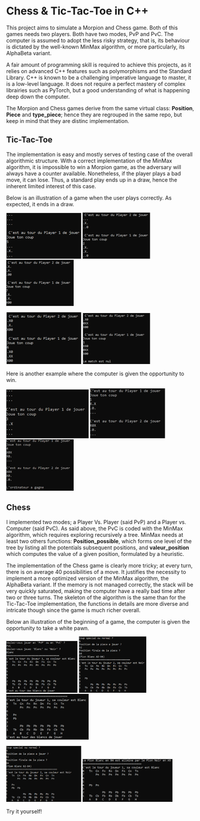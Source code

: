 # Chess & Tic-Tac-Toe in C++

This project aims to simulate a Morpion and Chess game. Both of this games needs two players. Both have two modes, PvP and PvC.
The computer is assumed to adopt the less risky strategy, that is, its behaviour is dictated by the well-known MinMax algorithm, or more particularly, its AlphaBeta variant. 

A fair amount of programming skill is required to achieve this projects, as it relies on advanced C++ features such as polymorphisms and the Standard Library.
C++ is known to be a challenging imperative language to master, it is a low-level language. It does not require a perfect mastery of 
complex librairies such as PyTorch, but a good understanding of what is happening deep down the computer.

The Morpion and Chess games derive from the same virtual class: **Position**, **Piece** and **type_piece**; hence they are regrouped in the same repo, but 
keep in mind that they are distinc implementation.

## Tic-Tac-Toe

The implementation is easy and mostly serves of testing case of the overall algorithmic structure. With a correct implementation
of the MinMax algorithm, it is impossible to win a Morpion game, as the adversary will always have a counter available.
Nonetheless, if the player plays a bad move, it can lose. Thus, a standard play ends up in a draw, hence the inherent limited interest
of this case.

Below is an illustration of a game when the user plays correctly. As expected, it ends in a draw.

<img src="Tic-Tac-Toe/img/1.PNG" alt="drawing" width="200"/> <img src="Tic-Tac-Toe/img/2.PNG" alt="drawing" width="180"/> <img src="Tic-Tac-Toe/img/3.PNG" alt="drawing" width="180"/>

<img src="Tic-Tac-Toe/img/4.PNG" alt="drawing" width="200"/> <img src="Tic-Tac-Toe/img/5.PNG" alt="drawing" width="180"/>

Here is another example where the computer is given the opportunity to win.

<img src="Tic-Tac-Toe/img/1-p.PNG" alt="drawing" width="220"/> <img src="Tic-Tac-Toe/img/2-p.PNG" alt="drawing" width="200"/> <img src="Tic-Tac-Toe/img/3-p.PNG" alt="drawing" width="180"/>


## Chess

I implemented two modes; a Player Vs. Player (said PvP) and a Player vs. Computer (said PvC). As said above, the PvC is coded with the MinMax algorithm, which requires exploring recursively a tree.
MinMax needs at least two others functions: **Position_possible**, which forms one level of the tree by listing all the potentials subsequent positions, and **valeur_position** which computes 
the value of a given position, formulated by a heuristic.

The implementation of the Chess game is clearly more tricky; at every turn, there is on average 40 possibilities of a move. It justifies the necessity to implement a
more optimized version of the MinMax algorithm, the AlphaBeta variant. If the memory is
not managed correctly, the stack will be very quickly saturated, making the computer have a really bad time after two or three turns. The skeleton of the algorithm is the same than for the Tic-Tac-Toe implementation, 
the functions in details are more diverse and intricate though since the game is much richer overall.

Below an illustration of the beginning of a game, the computer is given the opportunity to take a white pawn.

<img src="Chess/img/1.PNG" alt="drawing" width="190"/> <img src="Chess/img/2.PNG" alt="drawing" width="180"/> <img src="Chess/img/3.PNG" alt="drawing" width="220"/>

<img src="Chess/img/4.PNG" alt="drawing" width="200"/> <img src="Chess/img/5.PNG" alt="drawing" width="240"/>

Try it yourself! 